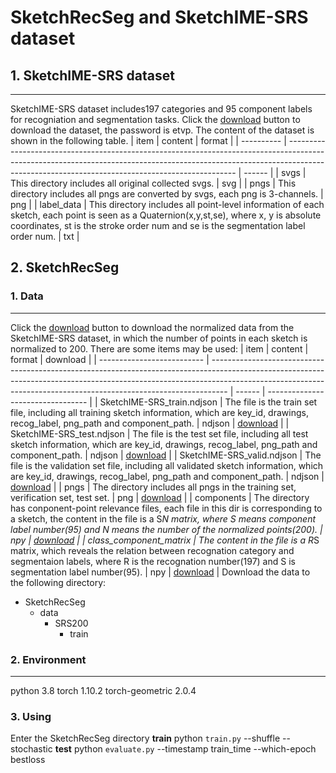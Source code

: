 
# SketchRecSeg and SketchIME-SRS dataset
## 1. SketchIME-SRS dataset
***
SketchIME-SRS dataset includes197 categories and 95 component labels for recogniation and segmentation tasks. Click the [download](https://pan.baidu.com/s/1y_GrOvMpvLhpRx07V4veeg) button to download the dataset, the password is etvp. The content of the dataset is shown in the following table.
| item       | content                                                                                                                                                                                                                       | format |
| ---------- | ----------------------------------------------------------------------------------------------------------------------------------------------------------------------------------------------------------------------------- | ------ |
| svgs       | This directory includes all original collected svgs.                                                                                                                                                                          | svg    |
| pngs       | This directory includes all pngs are converted by svgs, each png is 3-channels.                                                                                                                                               | png    |
| label_data | This directory includes all point-level information of each sketch, each point is seen as a Quaternion(x,y,st,se), where x, y is absolute coordinates, st is the stroke order num and se is the segmentation label order num. | txt    |
## 2. SketchRecSeg
### 1. Data
***

 Click the [download](https://pan.baidu.com/s/1y_GrOvMpvLhpRx07V4veeg) button to download the normalized data from the SketchIME-SRS dataset, in which the number of points in each sketch is normalized to 200. There are some items may be used:
| item                       | content                                                                                                                                                                                                                                        | format | download                          |
| -------------------------- | ---------------------------------------------------------------------------------------------------------------------------------------------------------------------------------------------------------------------------------------------- | ------ | --------------------------------- |
| SketchIME-SRS_train.ndjson | The file is the train set file, including all training sketch information, which are key_id, drawings, recog_label, png_path and component_path.                                                                                               | ndjson | [download](https://www.baidu.com) |
| SketchIME-SRS_test.ndjson  | The file is the test set file, including all test sketch information, which are key_id, drawings, recog_label, png_path and component_path.                                                                                                    | ndjson | [download](https://www.baidu.com) |
| SketchIME-SRS_valid.ndjson | The file is the validation set file, including all validated sketch information, which are key_id, drawings, recog_label, png_path and component_path.                                                                                         | ndjson | [download](https://www.baidu.com) |
| pngs                       | The directory includes all pngs in the training set, verification set, test set.                                                                                                                                                               | png    | [download](https://www.baidu.com) |
| components                 | The directory has conponent-point relevance files, each file in this dir is corresponding to a sketch, the content in the file is a S*N matrix, where S means component label number(95) and N means the number of the normalized points(200). | npy    | [download](https://www.baidu.com) |
| class_component_matrix     | The content in the file is a R*S matrix, which reveals the relation between recognation category and segmentaion labels, where R is the recognation number(197) and S is segmentation label number(95).                                        | npy    | [download](https://www.baidu.com) |
Download the data to the following directory:
* SketchRecSeg
	* data 
		* SRS200
			* train
### 2. Environment
***
python 3.8
torch 1.10.2
torch-geometric 2.0.4
### 3. Using
Enter the SketchRecSeg directory
  **train**
 python `train.py`  --shuffle --stochastic
 **test**
 python `evaluate.py` --timestamp train_time --which-epoch bestloss